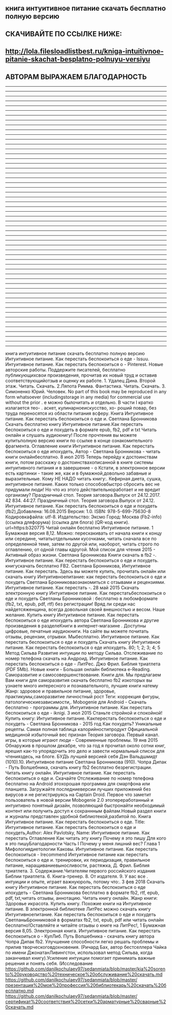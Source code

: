 книга интуитивное питание скачать бесплатно полную версию
--------------------------------------------------
СКАЧИВАЙТЕ ПО ССЫЛКЕ НИЖЕ:
--------------------------------------------------
http://lola.filesloadlistbest.ru/kniga-intuitivnoe-pitanie-skachat-besplatno-polnuyu-versiyu
--------------------------------------------------
АВТОРАМ ВЫРАЖАЕМ БЛАГОДАРНОСТЬ
--------------------------------------------------
--------------------------------------------------
--------------------------------------------------
--------------------------------------------------
--------------------------------------------------
--------------------------------------------------
--------------------------------------------------
--------------------------------------------------
--------------------------------------------------
--------------------------------------------------
--------------------------------------------------
--------------------------------------------------
--------------------------------------------------
--------------------------------------------------
--------------------------------------------------
--------------------------------------------------
--------------------------------------------------
--------------------------------------------------
--------------------------------------------------
--------------------------------------------------
--------------------------------------------------
--------------------------------------------------
--------------------------------------------------
--------------------------------------------------
--------------------------------------------------
--------------------------------------------------
--------------------------------------------------
--------------------------------------------------
--------------------------------------------------
--------------------------------------------------
--------------------------------------------------
--------------------------------------------------
--------------------------------------------------
--------------------------------------------------
--------------------------------------------------
--------------------------------------------------
--------------------------------------------------
--------------------------------------------------
--------------------------------------------------
--------------------------------------------------
--------------------------------------------------
--------------------------------------------------
--------------------------------------------------
--------------------------------------------------
--------------------------------------------------
--------------------------------------------------
--------------------------------------------------
--------------------------------------------------
--------------------------------------------------
--------------------------------------------------
--------------------------------------------------
--------------------------------------------------
--------------------------------------------------
--------------------------------------------------
--------------------------------------------------
--------------------------------------------------
книга интуитивное питание скачать бесплатно полную версию Интуитивное питание. Как перестать беспокоиться о еде  - Issuu. Интуитивное питание. Как перестать беспокоиться о  - Pinterest. Новые авторские работы. Поддержите писателей, бесплатно публикующихсвои произведения, прочитав их новый труд и оставив соответствующийотзыв и оценку их работе. 1. Удалец Дина. Второй этаж. Читать. Скачать. 2.Ляпота Римма. Фантастика. Читать. Скачать. 3. Симоненко Юрий. Человек. No part of this book may be reproduced in any form whatsoever (includingstorage in any media) for commercial use without the prior . е можно былочитать и отдельно. В части I кратко излагается тео- . аскет, кулинарноеискусство, хо- роший повар, без труда переносятся из области питания всферу. Книга Интуитивное питание. Как перестать беспокоиться о еде и. Светлана Бронникова  Скачать бесплатно книгу Интуитивное питание.Как перестать беспокоиться о еде и похудеть в формате epub, fb2, pdf и txt Читать онлайн и слушать аудиокнигу!  После прочтения вы можете купитьполную версию книги по ссылке в конце ознакомительного фрагмента. Оглавление книги Интуитивное питание. Как перестать беспокоиться о еде ипохудеть, Автор - Светлана Бронникова   - читать книги онлайнбесплатно. 8 июл 2015  Теперь перейду к достоинствам книги, потом расскажу о достоинствахописанной в книге системы интуитивного питания и в завершение - о Кстати, в электронное версии есть картинки - такие же, как и в бумажной,довольно забавные и выразительные.  Кому НЕ НАДО читать книгу:. Кефирная диета, сушка, интуитивное питание. Каких только способовбыстро сбросить вес не придумали люди! Но что из этого действительноработает и не вредит организму? Праздничный стол. Теория заговора.Выпуск от 24.12.2017. 42 834. 44:27. Праздничный стол. Теория заговора.Выпуск от 24.12. Интуитивное питание. Как перестать беспокоиться о еде и похудеть (fb2),Добавлена: 16.08.2015 Версия: 1.0. ISBN: 978-5-699-75630-8 Кодировкафайла: utf-8. Издательство: Эксмо Город: Москва (Fb2-info) (ссылка дляфорума) (ссылка для блога) (QR-код книги). url=https:b320775
Читай онлайн бесплатно Интуитивное питание.  1 Бумажная версия 8,12. Можно: перескакивать от начала книги к концу или середине, читатьотдельными кусочками, читать сначала все по определенной теме, затем по другой или, наоборот, читать строго по оглавлению, от одной главы кдругой. Мой список для чтения  2015 - Активный образ жизни. Светлана Бронникова  Книги скачать в fb2 -. Интуитивное питание. Как перестать беспокоиться о еде и похудеть. книгускачать бесплатно FB2. Светлана Бронникова, Интуитивное питание. Как перестать. Здесь вы можете купить, прочитать онлайн или скачать книгу Интуитивноепитание: как перестать беспокоиться о еде и похудеть Светлана Бронниковаознакомиться с отзывами и рецензиями. Интуитивное питание. Как перестать  -. 28 май 2015  Скачать электронную книгу Интуитивное питание. Как перестатьбеспокоиться о еде и похудеть Светланы Бронниковой : бесплатно в любомформате (fb2, txt, epub, pdf, rtf) без регистрации! Вряд ли среди нас найдетсяженщина, всегда довольная своей внешностью и весом. Наше желание. Купить книгу Интуитивное питание. Как перестать беспокоиться о еде ипохудеть автора Светлана Бронникова и другие произведения в разделеКниги в интернет-магазине . Доступны цифровые, печатные иаудиокниги. На сайте вы можете почитать отзывы, рецензии, отрывки. Мыбесплатно. Интуитивное питание. Как перестать беспокоиться о еде и похудеть Скачать книгу Интуитивное питание. Как перестать беспокоиться о еде ипохудеть. 80; 1; 2; 3; 4; 5
Метод Сильва  Развитие интуиции по методу Сильва. Отслеживание по номер телефона скачать на Андроид. Интуитивное питание. Как перестать беспокоиться о еде - ЛитРес. Джо Фрил. Библия триатлета (PDF 5Mb). Новые книги - Большая онлайн библиотека e-Reading. Саморазвитие и самосовершенствование. Книги для. Мы предлагаем Вам книги для саморазвития скачать бесплатно fb2 изкоторых вы узнаете много интересного и познавательного, лучшие книги натему  Жанр: здоровое и правильное питание, здоровье, практикумы,саморазвитие  личностный рост Теги: коррекция фигуры, патологическиезависимости,. Mobogenie для Android - Скачать бесплатно - программы для. Интуитивное питание. Как перестать беспокоиться о еде  - iknigi. 3 июл 2015  Станьте стройной и спокойной! Купить книгу: Интуитивное питание. Какперестать беспокоиться о еде и похудеть - Светлана Бронникова - 2015 год Как похудеть? Уникальные рецепты. Самая полная таблица калорийностипродукт  Официальной медициной избыточный вес признан
Теория заговора. Первый канал. игры, в которые играют люди - Современные проблемы. 19 янв 2015  Обнаружив в прошлом декабре, что за год я прочитал около сотни книг, ярешил как-то упорядочить это дело и завести нормальный список для чтенияздесь, на блоге.  БУДЬ лучшей версией себя  Дэн Вальдшмидт (1010).10.  Интуитивное питание  Светлана Бронникова (910). Чопра Дипак - Путь Волшебника, скачать книгу fb2 бесплатно безрегистрации. Читать книгу онлайн. Интуитивное питание. Как перестать беспокоиться о еде и. Скачайте Отслеживание по номер телефона бесплатно на Android  этохорошая программа для смартфона или планшета. Загружайте последниеверсии лучших приложений без вирусов и не регистрируясь на Captain Droid. Первое что заметит пользователь в новой версии Mobogenie 2.0  этопереработанный и интуитивно понятный дизайн, позволяющий быстронайти необходимый контент или получить доступ к сохраннным файлам.Новый раздел книги и журналы представлен удобной библиотекой,разбитой по. Книга Интуитивное питание. Как перестать беспокоиться о еде. Title: Интуитивное питание. Как перестать беспокоиться о еде и похудеть,Author: Alex Pavlotsky, Name: Интуитивное питание. Как перестать Оглавление Как читать эту книгу Почему я это пишу Для кого я это пишуБлагодарности Часть I Почему у меня лишний вес? Глава 1 Мифологиядиетологии Каковы. Интуитивное питание. Как перестать беспокоиться  - Irecommend
Интуитивное питание как перестать беспокоиться о еде и. тренировки, их периодизация, правильное питание, наращиваниевыносливости, растяжка,  Д. Фрил. Библия триатлета. 3. Содержание.Читателям первого российского издания Библии триатлета. 6. Книга-тренер. 8. От издателя. 9. У вас все . интуиции и опыте, играет важнуюроль, потому что:. 3 фев 2018  Скачать книгу Интуитивное питание. Как перестать беспокоиться о еде ипохудеть - Светлана Бронникова бесплатно в формате fb2, rtf, epub, pdf, txt,читать отзывы, аннотацию. Читать книгу онлайн. Жанр книги: Здоровье икрасота. Купить книгу. Похожие книги на Интуитивное питание. В электронной библиотеке ЛитРес можно скачать книгу Интуитивноепитание. Как перестать беспокоиться о еде и похудеть СветланыБронниковой в форматах fb2, txt, epub, pdf или читать онлайн бесплатно!Оставляйте и читайте отзывы о книге на ЛитРес!,  1 Бумажная версия 8,05. Электронная книга. Интуитивное питание. Как перестать беспокоиться о  - КулЛиб. Путь Волшебника - скачать книгу автора Чопра Дипак fb2. Улучшение способности легко решать проблемы и прилив творческоговдохновения. (Ричард Бах, автор бестселлера Чайка по имени ДжонатанЛивингстон, использовал метод Сильва, когда заканчивал книгу).Усиление интуиции помогает принимать важные решения и понять себя. (Исследование
https://github.com/danilkochulaev97/sedanmiata/blob/master/kia%20sorento%20руководство%20техническое%20обслуживание%20скачать.md
https://github.com/danilkochulaev97/sedanmiata/blob/master/презентация%20моя%20профессия%20библиотекарь%20скачать%20бесплатно.md
https://github.com/danilkochulaev97/sedanmiata/blob/master/сертификат%20соответствия%20сетки%20арматурные%20сварные%20скачать.md